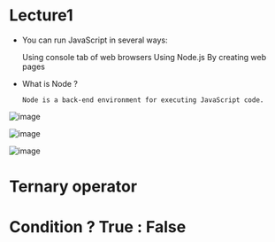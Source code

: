 # Lecture1
- You can run JavaScript in several ways:
  
    Using console tab of web browsers
    Using Node.js
    By creating web pages

- What is Node ?

      Node is a back-end environment for executing JavaScript code.

![image](https://github.com/fayzirahmonrahmonov/lecture1/assets/133873684/70d25fab-03b5-4d6c-86cd-a306a5e2b2b9)

![image](https://github.com/fayzirahmonrahmonov/lecture1/assets/133873684/04aca725-5320-4569-a7c5-b9a7f3a57ff6)

![image](https://github.com/fayzirahmonrahmonov/lecture1/assets/133873684/ba0c06b1-2479-4493-adcf-43b5d0d9b732)

# Ternary operator
# Condition ? True : False






  
